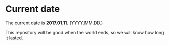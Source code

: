 # Current date

The current date is **2017.01.11.** (YYYY.MM.DD.)

This repository will be good when the world ends, so we will know how long it lasted.